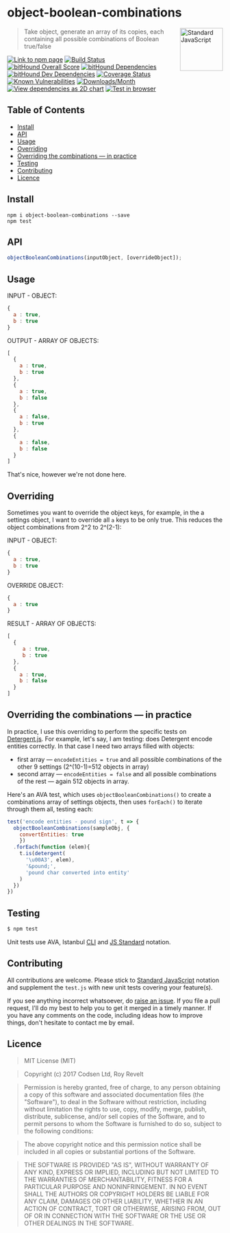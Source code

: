 # object-boolean-combinations

<a href="https://standardjs.com" style="float: right; padding: 0 0 20px 20px;"><img src="https://cdn.rawgit.com/feross/standard/master/sticker.svg" alt="Standard JavaScript" width="100" align="right"></a>

> Take object, generate an array of its copies, each containing all possible combinations of Boolean true/false

[![Link to npm page][npm-img]][npm-url]
[![Build Status][travis-img]][travis-url]
[![bitHound Overall Score][overall-img]][overall-url]
[![bitHound Dependencies][deps-img]][deps-url]
[![bitHound Dev Dependencies][dev-img]][dev-url]
[![Coverage Status][cov-img]][cov-url]
[![Known Vulnerabilities][vulnerabilities-img]][vulnerabilities-url]
[![Downloads/Month][downloads-img]][downloads-url]
[![View dependencies as 2D chart][deps2d-img]][deps2d-url]
[![Test in browser][runkit-img]][runkit-url]

## Table of Contents

<!-- START doctoc generated TOC please keep comment here to allow auto update -->
<!-- DON'T EDIT THIS SECTION, INSTEAD RE-RUN doctoc TO UPDATE -->


- [Install](#install)
- [API](#api)
- [Usage](#usage)
- [Overriding](#overriding)
- [Overriding the combinations — in practice](#overriding-the-combinations--in-practice)
- [Testing](#testing)
- [Contributing](#contributing)
- [Licence](#licence)

<!-- END doctoc generated TOC please keep comment here to allow auto update -->

## Install

```
npm i object-boolean-combinations --save
npm test
```

## API

```javascript
objectBooleanCombinations(inputObject, [overrideObject]);
```

## Usage

INPUT - OBJECT:
```javascript
{
  a : true,
  b : true
}
```

OUTPUT - ARRAY OF OBJECTS:
```javascript
[
  {
    a : true,
    b : true
  },
  {
    a : true,
    b : false
  },
  {
    a : false,
    b : true
  },
  {
    a : false,
    b : false
  }
]
```

That's nice, however we're not done here.

## Overriding

Sometimes you want to override the object keys, for example, in the a settings object, I want to override all `a` keys to be only true. This reduces the object combinations from 2^2 to 2^(2-1):

INPUT - OBJECT:
```javascript
{
  a : true,
  b : true
}
```

OVERRIDE OBJECT:
```javascript
{
  a : true
}
```

RESULT - ARRAY OF OBJECTS:
```javascript
[
  {
     a : true,
     b : true
  },
  {
    a : true,
    b : false
  }
]
```

## Overriding the combinations — in practice

In practice, I use this overriding to perform the specific tests on [Detergent.js](https://github.com/codsen/detergent). For example, let's say, I am testing: does Detergent encode entities correctly. In that case I need two arrays filled with objects:
* first array — `encodeEntities = true` and all possible combinations of the other 9 settings (2^(10-1)=512 objects in array)
* second array — `encodeEntities = false` and all possible combinations of the rest — again 512 objects in array.

Here's an AVA test, which uses `objectBooleanCombinations()` to create a combinations array of settings objects, then uses `forEach()` to iterate through them all, testing each:

```javascript
test('encode entities - pound sign', t => {
  objectBooleanCombinations(sampleObj, {
    convertEntities: true
    })
  .forEach(function (elem){
    t.is(detergent(
      '\u00A3', elem),
      '&pound;',
      'pound char converted into entity'
    )
  })
})
```

## Testing

```bash
$ npm test
```

Unit tests use AVA, Istanbul [CLI](https://www.npmjs.com/package/nyc) and [JS Standard](https://standardjs.com) notation.

## Contributing

All contributions are welcome. Please stick to [Standard JavaScript](https://standardjs.com) notation and supplement the `test.js` with new unit tests covering your feature(s).

If you see anything incorrect whatsoever, do [raise an issue](https://github.com/codsen/object-boolean-combinations/issues). If you file a pull request, I'll do my best to help you to get it merged in a timely manner. If you have any comments on the code, including ideas how to improve things, don't hesitate to contact me by email.

## Licence

> MIT License (MIT)

> Copyright (c) 2017 Codsen Ltd, Roy Revelt

> Permission is hereby granted, free of charge, to any person obtaining a copy
of this software and associated documentation files (the "Software"), to deal
in the Software without restriction, including without limitation the rights
to use, copy, modify, merge, publish, distribute, sublicense, and/or sell
copies of the Software, and to permit persons to whom the Software is
furnished to do so, subject to the following conditions:

> The above copyright notice and this permission notice shall be included in all
copies or substantial portions of the Software.

> THE SOFTWARE IS PROVIDED "AS IS", WITHOUT WARRANTY OF ANY KIND, EXPRESS OR
IMPLIED, INCLUDING BUT NOT LIMITED TO THE WARRANTIES OF MERCHANTABILITY,
FITNESS FOR A PARTICULAR PURPOSE AND NONINFRINGEMENT. IN NO EVENT SHALL THE
AUTHORS OR COPYRIGHT HOLDERS BE LIABLE FOR ANY CLAIM, DAMAGES OR OTHER
LIABILITY, WHETHER IN AN ACTION OF CONTRACT, TORT OR OTHERWISE, ARISING FROM,
OUT OF OR IN CONNECTION WITH THE SOFTWARE OR THE USE OR OTHER DEALINGS IN THE
SOFTWARE.

[npm-img]: https://img.shields.io/npm/v/object-boolean-combinations.svg
[npm-url]: https://www.npmjs.com/package/object-boolean-combinations

[travis-img]: https://travis-ci.org/codsen/object-boolean-combinations.svg?branch=master
[travis-url]: https://travis-ci.org/codsen/object-boolean-combinations

[cov-img]: https://coveralls.io/repos/github/codsen/object-boolean-combinations/badge.svg?branch=master
[cov-url]: https://coveralls.io/github/codsen/object-boolean-combinations?branch=master

[overall-img]: https://www.bithound.io/github/codsen/object-boolean-combinations/badges/score.svg
[overall-url]: https://www.bithound.io/github/codsen/object-boolean-combinations

[deps-img]: https://www.bithound.io/github/codsen/object-boolean-combinations/badges/dependencies.svg
[deps-url]: https://www.bithound.io/github/codsen/object-boolean-combinations/master/dependencies/npm

[dev-img]: https://www.bithound.io/github/codsen/object-boolean-combinations/badges/devDependencies.svg
[dev-url]: https://www.bithound.io/github/codsen/object-boolean-combinations/master/dependencies/npm

[downloads-img]: https://img.shields.io/npm/dm/object-boolean-combinations.svg
[downloads-url]: https://www.npmjs.com/package/object-boolean-combinations

[vulnerabilities-img]: https://snyk.io/test/github/codsen/object-boolean-combinations/badge.svg
[vulnerabilities-url]: https://snyk.io/test/github/codsen/object-boolean-combinations

[deps2d-img]: https://img.shields.io/badge/deps%20in%202D-see_here-08f0fd.svg
[deps2d-url]: http://npm.anvaka.com/#/view/2d/object-boolean-combinations

[runkit-img]: https://img.shields.io/badge/runkit-test_in_browser-a853ff.svg
[runkit-url]: https://npm.runkit.com/object-boolean-combinations
